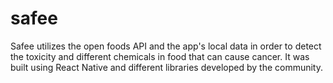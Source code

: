 # safee
Safee utilizes the open foods API and the app's local data in order to detect the toxicity and different chemicals in food  that can cause cancer.
It was built using  React Native and different libraries developed by the community. 
